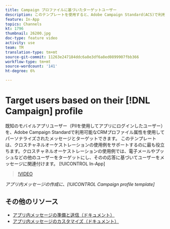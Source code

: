 ```yaml
---
title: Campaign プロファイルに基づいたターゲットユーザー
description: このテンプレートを使用すると、Adobe Campaign Standard(ACS)で利用可能なCRMプロファイル属性でパーソナライズされたメッセージを使用して、既知のモバイルアプリユーザーをターゲットできます。
feature: In-App
topics: Channels
kt: 1796
thumbnail: 26200.jpg
doc-type: feature video
activity: use
team: TM
translation-type: tm+mt
source-git-commit: 11263e247184ddc6a8e3df6a8ed0899907fbb366
workflow-type: tm+mt
source-wordcount: '141'
ht-degree: 6%

---
```



# Target users based on their [!DNL Campaign] profile

既知のモバイルアプリユーザー（PIIを使用してアプリにログインしたユーザー）を、Adobe Campaign Standardで利用可能なCRMプロファイル属性を使用してパーソナライズされたメッセージとターゲットできます。 このテンプレートは、クロスチャネルオーケストレーションの使用例をサポートするのに最も役立ちます。クロスチャネルオーケストレーションの使用例では、電子メールやプッシュなどの他のユーザーをターゲットにし、そのの応答に基づいてユーザーをメッセージに関連付けます。 [!UICONTROL In-App]

>[!VIDEO](https://video.tv.adobe.com/v/26200?quality=12)

*アプリ内メッセージの作成に、[!UICONTROL Campaign profile template]*

## その他のリソース

* [アプリ内メッセージの準備と送信（ドキュメント）](https://docs.adobe.com/content/help/en/campaign-standard/using/communication-channels/in-app-messaging/preparing-and-sending-an-in-app-message.html)
* [アプリ内メッセージのカスタマイズ（ドキュメント）](https://docs.adobe.com/content/help/en/campaign-standard/using/communication-channels/in-app-messaging/customizing-an-in-app-message.html)
